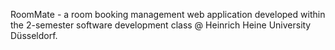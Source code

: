 RoomMate - a room booking management web application developed within the 2-semester software development class @ Heinrich Heine University Düsseldorf.
